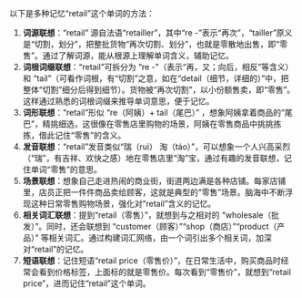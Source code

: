以下是多种记忆“retail”这个单词的方法：
1. **词源联想**：“retail” 源自法语“retailler”，其中“re -”表示“再次”，“tailler”原义是“切割，划分”，把整批货物“再次切割、划分”，也就是零散地出售，即“零售”。通过了解词源，能从根源上理解单词含义，辅助记忆。
2. **词根词缀联想**：“retail”可拆分为 “re -”（表示“再，又；向后，相反”等含义）和 “tail”（可看作词根，有“切割”之意，如在“detail（细节，详细的）”中，把整体“切割”细分后得到细节）。货物被“再次切割”，以小份额售卖，即“零售”。这样通过熟悉的词根词缀来推导单词意思，便于记忆。
3. **词形联想**：“retail”形似 “re（阿姨）+ tail（尾巴）” ，想象阿姨拿着商品的“尾巴”，精挑细选，这很像在零售店里购物的场景，阿姨在零售商品中挑挑拣拣，借此记住“零售”的含义。
4. **发音联想**：“retail”发音类似“瑞（ruì） 淘（táo）”，可以想象一个人兴高采烈（“瑞”，有吉祥、欢快之感）地在零售店里“淘”宝，通过有趣的发音联想，记住单词“零售”的意思。
5. **场景联想**：想象自己走进热闹的商业街，街道两边满是各种店铺。每家店铺里，店员正把一件件商品卖给顾客，这就是典型的“零售”场景。脑海中不断浮现这种日常零售购物场景，强化对“retail”含义的记忆。
6. **相关词汇联想**：提到“retail（零售）”，就想到与之相对的 “wholesale（批发）”。同时，还会联想到 “customer（顾客）”“shop（商店）”“product（产品）” 等相关词汇。通过构建词汇网络，由一个词引出多个相关词，加深对“retail”的记忆。
7. **短语联想**：记住短语“retail price（零售价）”，在日常生活中，购买商品时经常会看到价格标签，上面标的就是零售价。每次看到“零售价”，就想到“retail price”，进而记住“retail”这个单词。 
